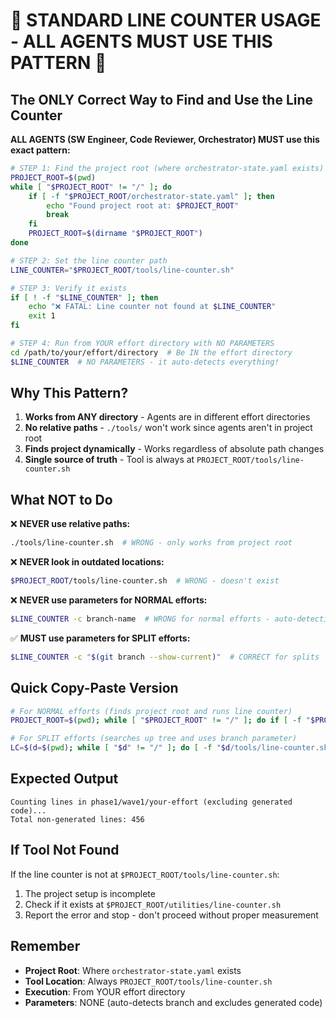# 🚨 STANDARD LINE COUNTER USAGE - ALL AGENTS MUST USE THIS PATTERN 🚨

## The ONLY Correct Way to Find and Use the Line Counter

**ALL AGENTS (SW Engineer, Code Reviewer, Orchestrator) MUST use this exact pattern:**

```bash
# STEP 1: Find the project root (where orchestrator-state.yaml exists)
PROJECT_ROOT=$(pwd)
while [ "$PROJECT_ROOT" != "/" ]; do
    if [ -f "$PROJECT_ROOT/orchestrator-state.yaml" ]; then
        echo "Found project root at: $PROJECT_ROOT"
        break
    fi
    PROJECT_ROOT=$(dirname "$PROJECT_ROOT")
done

# STEP 2: Set the line counter path
LINE_COUNTER="$PROJECT_ROOT/tools/line-counter.sh"

# STEP 3: Verify it exists
if [ ! -f "$LINE_COUNTER" ]; then
    echo "❌ FATAL: Line counter not found at $LINE_COUNTER"
    exit 1
fi

# STEP 4: Run from YOUR effort directory with NO PARAMETERS
cd /path/to/your/effort/directory  # Be IN the effort directory
$LINE_COUNTER  # NO PARAMETERS - it auto-detects everything!
```

## Why This Pattern?

1. **Works from ANY directory** - Agents are in different effort directories
2. **No relative paths** - `./tools/` won't work since agents aren't in project root
3. **Finds project dynamically** - Works regardless of absolute path changes
4. **Single source of truth** - Tool is always at `PROJECT_ROOT/tools/line-counter.sh`

## What NOT to Do

❌ **NEVER use relative paths:**
```bash
./tools/line-counter.sh  # WRONG - only works from project root
```

❌ **NEVER look in outdated locations:**
```bash
$PROJECT_ROOT/tools/line-counter.sh  # WRONG - doesn't exist
```

❌ **NEVER use parameters for NORMAL efforts:**
```bash
$LINE_COUNTER -c branch-name  # WRONG for normal efforts - auto-detection works
```

✅ **MUST use parameters for SPLIT efforts:**
```bash
$LINE_COUNTER -c "$(git branch --show-current)"  # CORRECT for splits
```

## Quick Copy-Paste Version

```bash
# For NORMAL efforts (finds project root and runs line counter)
PROJECT_ROOT=$(pwd); while [ "$PROJECT_ROOT" != "/" ]; do if [ -f "$PROJECT_ROOT/orchestrator-state.yaml" ]; then break; fi; PROJECT_ROOT=$(dirname "$PROJECT_ROOT"); done; $PROJECT_ROOT/tools/line-counter.sh

# For SPLIT efforts (searches up tree and uses branch parameter)
LC=$(d=$(pwd); while [ "$d" != "/" ]; do [ -f "$d/tools/line-counter.sh" ] && echo "$d/tools/line-counter.sh" && break; d=$(dirname "$d"); done); [ -n "$LC" ] && "$LC" -c "$(git branch --show-current)" || echo "Tool not found"
```

## Expected Output

```
Counting lines in phase1/wave1/your-effort (excluding generated code)...
Total non-generated lines: 456
```

## If Tool Not Found

If the line counter is not at `$PROJECT_ROOT/tools/line-counter.sh`:
1. The project setup is incomplete
2. Check if it exists at `$PROJECT_ROOT/utilities/line-counter.sh` 
3. Report the error and stop - don't proceed without proper measurement

## Remember

- **Project Root**: Where `orchestrator-state.yaml` exists
- **Tool Location**: Always `PROJECT_ROOT/tools/line-counter.sh`
- **Execution**: From YOUR effort directory
- **Parameters**: NONE (auto-detects branch and excludes generated code)